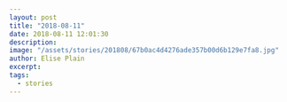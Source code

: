 ```yaml
---
layout: post
title: "2018-08-11"
date: 2018-08-11 12:01:30
description: 
image: "/assets/stories/201808/67b0ac4d4276ade357b00d6b129e7fa8.jpg"
author: Elise Plain
excerpt: 
tags: 
  - stories
---
```



<p></p>
